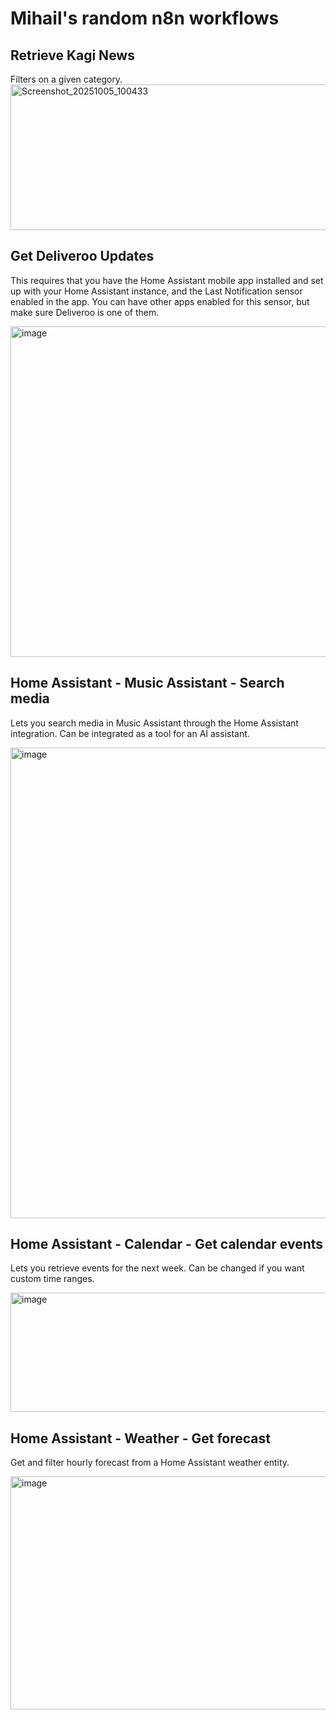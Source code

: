 # Mihail's random n8n workflows

## Retrieve Kagi News 

Filters on a given category.
<img width="1818" height="233" alt="Screenshot_20251005_100433" src="https://github.com/user-attachments/assets/e3585e52-e5ff-422b-8717-227c02af22cf" />

## Get Deliveroo Updates

This requires that you have the Home Assistant mobile app installed and set up with your Home Assistant instance, and the Last Notification sensor enabled in the app. 
You can have other apps enabled for this sensor, but make sure Deliveroo is one of them.

<img width="1748" height="529" alt="image" src="https://github.com/user-attachments/assets/eef74739-3de0-4998-9d63-4636ba839a3d" />

## Home Assistant - Music Assistant - Search media

Lets you search media in Music Assistant through the Home Assistant integration. 
Can be integrated as a tool for an AI assistant. 

<img width="1178" height="753" alt="image" src="https://github.com/user-attachments/assets/cf57dbc2-df16-42af-8ed5-8a429fed4e07" />

## Home Assistant - Calendar - Get calendar events

Lets you retrieve events for the next week.
Can be changed if you want custom time ranges.

<img width="918" height="191" alt="image" src="https://github.com/user-attachments/assets/716289de-82f0-4692-a3a5-fee530b1db7d" />

## Home Assistant - Weather - Get forecast

Get and filter hourly forecast from a Home Assistant weather entity.

<img width="1376" height="373" alt="image" src="https://github.com/user-attachments/assets/888af03c-bec6-43ab-a44a-f2da1aae13b0" />

